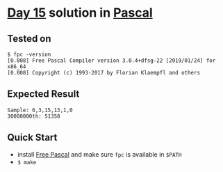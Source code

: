 # [Day 15](https://adventofcode.com/2020/day/15) solution in [Pascal](https://en.wikipedia.org/wiki/Pascal_(unit))

## Tested on

```console
$ fpc -version
[0.008] Free Pascal Compiler version 3.0.4+dfsg-22 [2019/01/24] for x86_64
[0.008] Copyright (c) 1993-2017 by Florian Klaempfl and others
```

## Expected Result

```console
Sample: 6,3,15,13,1,0
30000000th: 51358
```

## Quick Start

- install [Free Pascal](https://www.freepascal.org/) and make sure `fpc` is available in `$PATH`
- `$ make`
